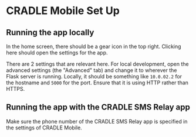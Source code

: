# CRADLE Mobile Set Up

## Running the app locally

In the home screen, there should be a gear icon in the top right. Clicking here should open the settings for the app.

There are 2 settings that are relevant here. For local development, open the advanced settings (the "Advanced" tab) and change it to wherever the Flask server is running. Locally, it should be something like `10.0.02.2` for the hostname and `5000` for the port. Ensure that it is using HTTP rather than HTTPS.

## Running the app with the CRADLE SMS Relay app

Make sure the phone number of the CRADLE SMS Relay app is specified in the settings of CRADLE Mobile.
